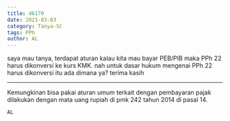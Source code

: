 ```yaml
---
title: 46170
date: 2021-03-03
category: Tanya-SC
tags: PPh
author: AL
---
```


saya mau tanya, terdapat aturan kalau kita mau bayar PEB/PIB maka PPh 22 harus dikonversi ke kurs KMK. nah untuk dasar hukum mengenai PPh 22 harus dikonversi itu ada dimana ya? terima kasih

---

Kemungkinan bisa pakai aturan umum terkait dengan pembayaran pajak dilakukan dengan mata uang rupiah di pmk 242 tahun 2014 di pasal 14.

`AL`
